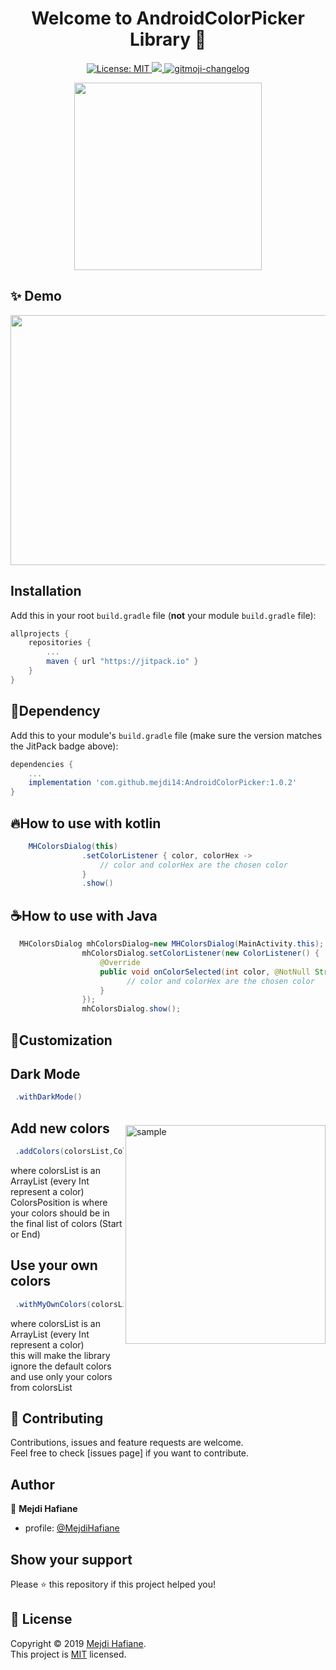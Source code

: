 <h1 align="center">Welcome to AndroidColorPicker Library 👋</h1>
<p align="center">

  </a>
	<a href="https://github.com/kefranabg/readme-md-generator/blob/master/LICENSE">
    <img alt="License: MIT" src="https://img.shields.io/badge/license-MIT-yellow.svg" target="_blank" />
  </a>
  <a href="https://codecov.io/gh/kefranabg/readme-md-generator">
    <img src="https://codecov.io/gh/kefranabg/readme-md-generator/branch/master/graph/badge.svg" />
  </a>
  <a href="https://github.com/frinyvonnick/gitmoji-changelog">
    <img src="https://img.shields.io/badge/API-15%2B-blue.svg?style=flat" alt="gitmoji-changelog">
  </a>
 
 
</p>

<p align="center">
<img src="https://github.com/mejdi14/AndroidColorPicker/blob/master/images/logo.png" height="300" width="300" >
	</p>
	

## ✨ Demo
<p align="center">
<img src="https://github.com/mejdi14/AndroidColorPicker/blob/master/images/original.gif" height="400" width="550" >
	</p>
	
	

## Installation

Add this in your root `build.gradle` file (**not** your module `build.gradle` file):

```gradle
allprojects {
	repositories {
		...
		maven { url "https://jitpack.io" }
	}
}
``` 
## :hammer:Dependency

Add this to your module's `build.gradle` file (make sure the version matches the JitPack badge above):

```gradle
dependencies {
	...
	implementation 'com.github.mejdi14:AndroidColorPicker:1.0.2'
}
```


## :fire:How to use with kotlin

``` java
    MHColorsDialog(this)
                .setColorListener { color, colorHex ->
                    // color and colorHex are the chosen color
                }
                .show()
```

## :coffee:How to use with Java

``` java
  MHColorsDialog mhColorsDialog=new MHColorsDialog(MainActivity.this);
                mhColorsDialog.setColorListener(new ColorListener() {
                    @Override
                    public void onColorSelected(int color, @NotNull String colorHex) {
                          // color and colorHex are the chosen color
                    }
                });
                mhColorsDialog.show();
```


## :art:Customization

Dark Mode
-----
<img src="https://github.com/mejdi14/AndroidColorPicker/blob/master/images/dark4.png" alt="sample" title="sample" width="320" height="350" align="right" vspace="52" />

``` java
 .withDarkMode()
```
Add new colors
-----

``` java
 .addColors(colorsList,ColorsPosition.START)
```
where colorsList is an ArrayList<Int> (every Int represent a color)</br>
ColorsPosition is where your colors should be in the final list of colors (Start or End)
	
Use your own colors
-----

``` java
 .withMyOwnColors(colorsList)
```
where colorsList is an ArrayList<Int> (every Int represent a color)</br>
this will make the library ignore the default colors and use only your colors from colorsList	




## 🤝 Contributing

Contributions, issues and feature requests are welcome.<br />
Feel free to check [issues page] if you want to contribute.<br />


## Author

👤 **Mejdi Hafiane**

- profile: [@MejdiHafiane](https://mejdi14.github.io/mejdi/#/about)

## Show your support

Please ⭐️ this repository if this project helped you!


## 📝 License

Copyright © 2019 [Mejdi Hafiane](https://github.com/mejdi14).<br />
This project is [MIT](https://github.com/mejdi14/readme-md-generator/blob/master/LICENSE) licensed.
